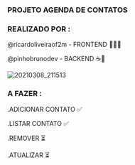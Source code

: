 
### PROJETO AGENDA DE CONTATOS


### REALIZADO POR :

@ricardoliveiraof2m - FRONTEND  🎨:man_artist:

@pinhobrunodev - BACKEND ☕️🧱


![20210308_211513]( https://user-images.githubusercontent.com/60756219/110399211-2e759c80-8054-11eb-8405-03ac18dfbf3e.gif)









### A FAZER : 

.ADICIONAR CONTATO ✅

.LISTAR CONTATO  ✅

.REMOVER ⏳ 

.ATUALIZAR ⏳

